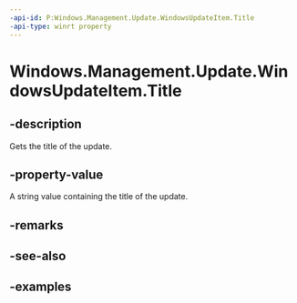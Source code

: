```yaml
---
-api-id: P:Windows.Management.Update.WindowsUpdateItem.Title
-api-type: winrt property
---
```


# Windows.Management.Update.WindowsUpdateItem.Title

<!--
public string Title { get; }
-->


## -description

Gets the title of the update.

## -property-value

A string value containing the title of the update.

## -remarks

## -see-also

## -examples
